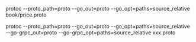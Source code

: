 protoc --proto_path=proto --go_out=proto --go_opt=paths=source_relative book/price.proto

protoc --proto_path=proto --go_out=proto --go_opt=paths=source_relative --go-grpc_out=proto --go-grpc_opt=paths=source_relative  xxx.proto
